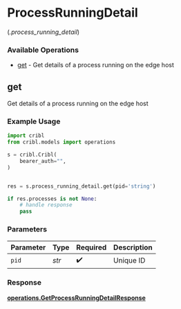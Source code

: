 # ProcessRunningDetail
(*.process_running_detail*)

### Available Operations

* [get](#get) - Get details of a process running on the edge host

## get

Get details of a process running on the edge host

### Example Usage

```python
import cribl
from cribl.models import operations

s = cribl.Cribl(
    bearer_auth="",
)


res = s.process_running_detail.get(pid='string')

if res.processes is not None:
    # handle response
    pass
```

### Parameters

| Parameter          | Type               | Required           | Description        |
| ------------------ | ------------------ | ------------------ | ------------------ |
| `pid`              | *str*              | :heavy_check_mark: | Unique ID          |


### Response

**[operations.GetProcessRunningDetailResponse](../../models/operations/getprocessrunningdetailresponse.md)**

